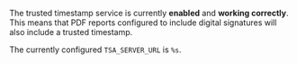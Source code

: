 The trusted timestamp service is currently **enabled** and **working correctly**. This means that PDF reports configured
to include digital signatures will also include a trusted timestamp.

The currently configured `TSA_SERVER_URL` is `%s`.